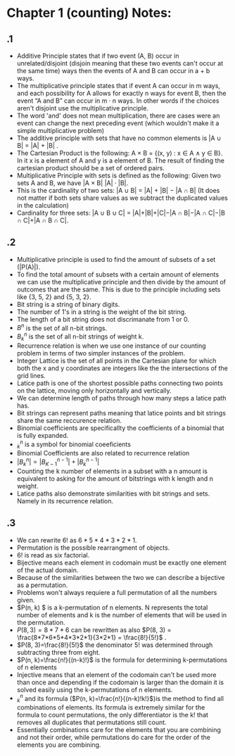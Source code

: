 # Chapter 1 (counting) Notes:

## .1

- Additive Principle states that if two event (A, B) occur in unrelated/disjoint (disjoin meaning that these two events can't occur at the same time) ways then the events of A and B can occur in a + b ways.
- The multiplicative principle states that if event A can occur in m
ways, and each possibility for A allows for exactly n ways for event
B, then the event “A and B” can occur in m · n ways. In other words if the choices aren't disjoint use the multiplicative principle.
- The word 'and' does not mean multiplication, there are cases were an event can change the next preceding event (which wouldn't make it a simple multiplicative problem)
- The additive principle with sets that have no common elements is |A ∪ B| = |A| + |B| .
- The Cartesian Product is the following: A × B = {(x, y) : x ∈ A ∧ y ∈ B}. In it x is a element of A and y is a element of B. The result of finding the cartesian product should be a set of ordered pairs.
- Multiplicative Principle with sets is defined as the following: Given two sets A and B, we have |A × B|  |A| · |B|.
- This is the cardinality of two sets: |A ∪ B| = |A| + |B| − |A ∩ B| (It does not matter if both sets share values as we subtract the duplicated values in the calculation)
- Cardinality for three sets: |A ∪ B ∪ C| = |A|+|B|+|C|−|A ∩ B|−|A ∩ C|−|B ∩ C|+|A ∩ B ∩ C|.

## .2

- Multiplicative principle is used to find the amount of subsets of a set (|P(A)|).
- To find the total amount of subsets with a certain amount of elements we can use the multiplicative principle and then divide by the amount of outcomes that are the same. This is due to the principle including sets like {3, 5, 2} and {5, 3, 2}.
- Bit string is a string of binary digits.
- The number of 1's in a string is the weight of the bit string.
- The length of a bit string does not discrimanate from 1 or 0.
- $B^n$ is the set of all n-bit strings.
- $B^n_k$ is the set of all n-bit strings of weight k.
- Recurrence relation is when we use one instance of our counting problem in terms of two simpler instances of the problem.
- Integer Lattice is the set of all points in the Cartesian plane for which
both the x and y coordinates are integers like the the intersections of the grid lines. 
- Latice path is one of the shortest possible paths connecting two points on the lattice, moving only horizontally and vertically. 
- We can determine length of paths through how many steps a latice path has.
- Bit strings can represent paths meaning that latice points and bit strings share the same reccurence relation.
- Binomial coefficients are specificallty the coefficients of a binomial that is fully expanded.
- $^n_k$ is a symbol for binomial coeeficients
- Binomial Coefficients are also related to recurrence relation
- $|B^n_k| = |B^{n-1}_{K-1}| + |B^{n-1}_k|$
- Counting the k number of elements in a subset with a n amount is equivalent to asking for the amount of bitstrings with k length and n weight.
- Latice paths also demonstrate similarities with bit strings and sets. Namely in its recurrence relation.

## .3

- We can rewrite $6!$ as $6*5*4*3*2*1$.
- Permutation is the possible rearrangment of objects.
- $6!$ is read as six factorial.
- Bijective means each element in codomain must be exactly one element of the actual domain. 
- Because of the similarities between the two we can describe a bijective as a permutation.
- Problems won't always requiere a full permutation of all the numbers given. 
- $P(n, k) $ is a k-permutation of n elements. N represents the total number of elements and k is the number of elements that will be used in the permutation. 
- $P(8, 3) = 8*7*6$ can be rewritten as also $P(8, 3) = \frac{8*7*6*5*4*3*2*1}{3*2*1} = \frac{8!}{5!}$ .
- $P(8, 3)=\frac{8!}{5!}$ the denominator $5!$ was determined through subtracting three from eight.
- $P(n, k)=\frac{n!}{(n-k)!}$ is the formula for determining k-permutations of n elements
- Injective means that an element of the codomain can't be used more than once and depending if the codomain is larger than the domain it is solved easily using the k-permutations of n elements.
- $^n_k$ and its formula  ($P(n, k)=\frac{n!}{(n-k)!k!}$)is the method to find all combinations of elements. Its formula is extremely similar for the formula to count permutations, the only differentiator is the k! that removes all duplicates that permutations still count.
- Essentially combinations care for the elements that you are combining and not their order, while permutations do care for the order of the elements you are combining.